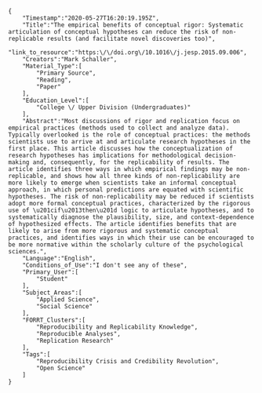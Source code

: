 
    {
        "Timestamp":"2020-05-27T16:20:19.195Z",
        "Title":"The empirical benefits of conceptual rigor: Systematic articulation of conceptual hypotheses can reduce the risk of non-replicable results (and facilitate novel discoveries too)",
        "link_to_resource":"https:\/\/doi.org\/10.1016\/j.jesp.2015.09.006",
        "Creators":"Mark Schaller",
        "Material_Type":[
            "Primary Source",
            "Reading",
            "Paper"
        ],
        "Education_Level":[
            "College \/ Upper Division (Undergraduates)"
        ],
        "Abstract":"Most discussions of rigor and replication focus on empirical practices (methods used to collect and analyze data). Typically overlooked is the role of conceptual practices: the methods scientists use to arrive at and articulate research hypotheses in the first place. This article discusses how the conceptualization of research hypotheses has implications for methodological decision-making and, consequently, for the replicability of results. The article identifies three ways in which empirical findings may be non-replicable, and shows how all three kinds of non-replicability are more likely to emerge when scientists take an informal conceptual approach, in which personal predictions are equated with scientific hypotheses. The risk of non-replicability may be reduced if scientists adopt more formal conceptual practices, characterized by the rigorous use of \u201cif\u2013then\u201d logic to articulate hypotheses, and to systematically diagnose the plausibility, size, and context-dependence of hypothesized effects. The article identifies benefits that are likely to arise from more rigorous and systematic conceptual practices, and identifies ways in which their use can be encouraged to be more normative within the scholarly culture of the psychological sciences.",
        "Language":"English",
        "Conditions_of_Use":"I don't see any of these",
        "Primary_User":[
            "Student"
        ],
        "Subject_Areas":[
            "Applied Science",
            "Social Science"
        ],
        "FORRT_Clusters":[
            "Reproducibility and Replicability Knowledge",
            "Reproducible Analyses",
            "Replication Research"
        ],
        "Tags":[
            "Reproducibility Crisis and Credibility Revolution",
            "Open Science"
        ]
    }
